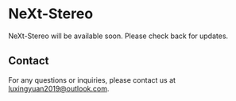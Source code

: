 # NeXt-Stereo

NeXt-Stereo will be available soon. Please check back for updates.

## Contact

For any questions or inquiries, please contact us at luxingyuan2019@outlook.com.
